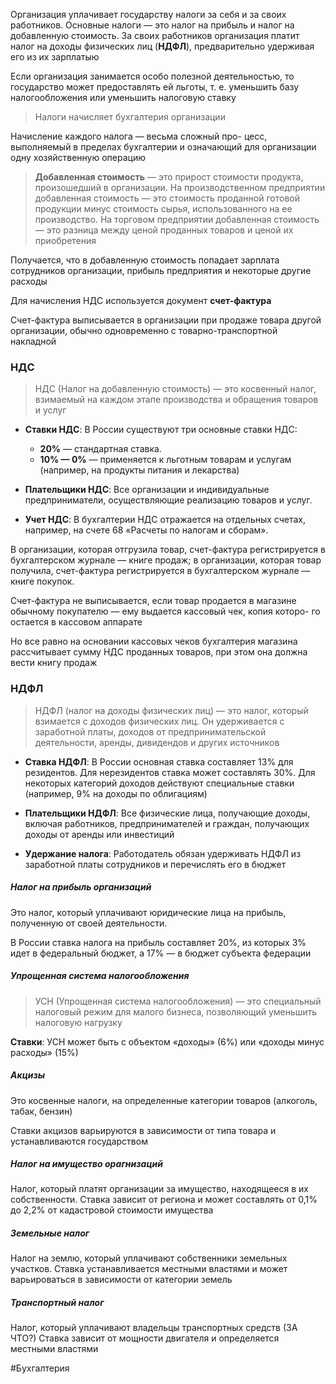
Организация уплачивает государству налоги за себя и за своих работников. Основные налоги — это налог на прибыль и налог на добавленную стоимость. За своих работников организация платит налог на доходы физических лиц (**НДФЛ**), предварительно удерживая его из их зарплатыю

Если организация занимается особо полезной деятельностью, то государство может предоставлять ей льготы, т. е. уменьшить базу налогообложения или уменьшить налоговую ставку

> Налоги начисляет бухгалтерия организации

Начисление каждого налога — весьма сложный про- цесс, выполняемый в пределах бухгалтерии и означающий для организации одну хозяйственную операцию

> **Добавленная стоимость** — это прирост стоимости продукта, произошедший в организации. На производственном предприятии добавленная стоимость — это стоимость проданной готовой продукции минус стоимость сырья, использованного на ее производство. На торговом предприятии добавленная стоимость — это разница между ценой проданных товаров и ценой их приобретения

Получается, что в добавленную стоимость попадает зарплата сотрудников организации, прибыль предприятия и некоторые другие расходы

Для начисления НДС используется документ **счет-фактура**

Счет-фактура выписывается в организации при продаже товара другой организации, обычно одновременно с товарно-транспортной накладной


### НДС

> НДС (Налог на добавленную стоимость) — это косвенный налог, взимаемый на каждом этапе производства и обращения товаров и услуг

- **Ставки НДС**: В России существуют три основные ставки НДС:

    - **20%** — стандартная ставка.
    - **10% — 0%** — применяется к льготным товарам и услугам (например, на продукты питания и лекарства)

- **Плательщики НДС**: Все организации и индивидуальные предприниматели, осуществляющие реализацию товаров и услуг.
- **Учет НДС**: В бухгалтерии НДС отражается на отдельных счетах, например, на счете 68 «Расчеты по налогам и сборам».

В организации, которая отгрузила товар, счет-фактура регистрируется в бухгалтерском журнале — книге продаж; в организации, которая товар получила, счет-фактура регистрируется в бухгалтерском журнале — книге покупок.

Счет-фактура не выписывается, если товар продается в магазине обычному покупателю — ему выдается кассовый чек, копия которо- го остается в кассовом аппарате

Но все равно на основании кассовых чеков бухгалтерия магазина рассчитывает сумму НДС проданных товаров, при этом она должна вести книгу продаж

### НДФЛ

> НДФЛ (налог на доходы физических лиц) — это налог, который взимается с доходов физических лиц. Он удерживается с заработной платы, доходов от предпринимательской деятельности, аренды, дивидендов и других источников

- **Ставка НДФЛ**: В России основная ставка составляет 13% для резидентов. Для нерезидентов ставка может составлять 30%. Для некоторых категорий доходов действуют специальные ставки (например, 9% на доходы по облигациям)

- **Плательщики НДФЛ**: Все физические лица, получающие доходы, включая работников, предпринимателей и граждан, получающих доходы от аренды или инвестиций

- **Удержание налога**: Работодатель обязан удерживать НДФЛ из заработной платы сотрудников и перечислять его в бюджет

##### Налог на прибыль организаций

Это налог, который уплачивают юридические лица на прибыль, полученную от своей деятельности.

В России ставка налога на прибыль составляет 20%, из которых 3% идет в федеральный бюджет, а 17% — в бюджет субъекта федерации

##### Упрощенная система налогообложения

> УСН (Упрощенная система налогообложения) — это специальный налоговый режим для малого бизнеса, позволяющий уменьшить налоговую нагрузку

**Ставки**: УСН может быть с объектом «доходы» (6%) или «доходы минус расходы» (15%)

##### Акцизы

Это косвенные налоги, на определенные категории товаров (алкоголь, табак, бензин)

Ставки акцизов варьируются в зависимости от типа товара и устанавливаются государством

##### Налог на имущество орагнизаций

Налог, который платят организации за имущество, находящееся в их собственности.
Ставка зависит от региона и может составлять от 0,1% до 2,2% от кадастровой стоимости имущества

##### Земельные налог

Налог на землю, который уплачивают собственники земельных участков.
Ставка устанавливается местными властями и может варьироваться в зависимости от категории земель

##### Транспортный налог

Налог, который уплачивают владельцы транспортных средств (ЗА ЧТО?)
Ставка зависит от мощности двигателя и определяется местными властями

#Бухгалтерия